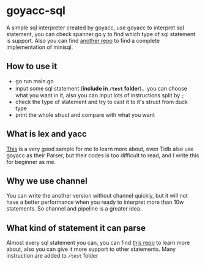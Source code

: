 # goyacc-sql
A simple sql interpreter created by goyacc, use goyacc to interpret sql statement, you can check spanner.go.y to find which type of sql statement is support. Also you can find [another repo](https://github.com/cxz66666/MiniSQL) to find a complete implementation of minisql.

## How to use it
- go run main.go
- input some sql statement (**include in `/test` folder**)，you can choose what you want in it, also you can input lots of instructions split by `;`
- check the type of statement and try to cast it to it's struct from duck type
- print the whole struct and compare with what you want



## What is lex and yacc
[This](https://pingcap.com/blog-cn/tidb-source-code-reading-5/) is a very good sample for me to learn more about, even Tidb also use goyacc as their Parser, but their codes is too difficult to read, and I write this for beginner as me.

## Why we use channel

You can write the another version without channel quickly, but it will not have a better performance when you ready to interpret more than 10w statements.
So channel and pipeline is a greater idea.

## What kind of statement it can parse
Almost every sql statement you can, you can find [this repo](https://github.com/cxz66666/MiniSQL) to learn more about, also you can give it more support to other statements. Many instruction are added to `/test` folder